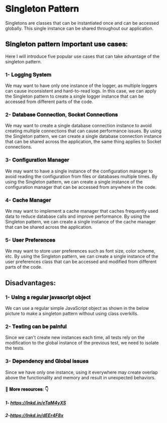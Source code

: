 # 𝐒𝐢𝐧𝐠𝐥𝐞𝐭𝐨𝐧 𝐏𝐚𝐭𝐭𝐞𝐫𝐧

Singletons are classes that can be instantiated once and can be accessed globally. This single instance can be shared throughout our application.

## 𝐒𝐢𝐧𝐠𝐥𝐞𝐭𝐨𝐧 𝐩𝐚𝐭𝐭𝐞𝐫𝐧 𝐢𝐦𝐩𝐨𝐫𝐭𝐚𝐧𝐭 𝐮𝐬𝐞 𝐜𝐚𝐬𝐞𝐬:

Here I will introduce five popular use cases that can take advantage of the singleton pattern.

### 1- 𝐋𝐨𝐠𝐠𝐢𝐧𝐠 𝐒𝐲𝐬𝐭𝐞𝐦

We may want to have only one instance of the logger, as multiple loggers can cause inconsistent and hard-to-read logs. In this case, we can apply the Singleton pattern to create a single logger instance that can be accessed from different parts of the code.

### 2- 𝐃𝐚𝐭𝐚𝐛𝐚𝐬𝐞 𝐂𝐨𝐧𝐧𝐞𝐜𝐭𝐢𝐨𝐧, 𝐒𝐨𝐜𝐤𝐞𝐭 𝐂𝐨𝐧𝐧𝐞𝐜𝐭𝐢𝐨𝐧𝐬

We may want to create a single database connection instance to avoid creating multiple connections that can cause performance issues. By using the Singleton pattern, we can create a single database connection instance that can be shared across the application, the same thing applies to Socket connections.

### 3- 𝐂𝐨𝐧𝐟𝐢𝐠𝐮𝐫𝐚𝐭𝐢𝐨𝐧 𝐌𝐚𝐧𝐚𝐠𝐞𝐫

We may want to have a single instance of the configuration manager to avoid reading the configuration from files or databases multiple times. By using the Singleton pattern, we can create a single instance of the configuration manager that can be accessed from anywhere in the code.

### 4- 𝐂𝐚𝐜𝐡𝐞 𝐌𝐚𝐧𝐚𝐠𝐞𝐫

We may want to implement a cache manager that caches frequently used data to reduce database calls and improve performance. By using the Singleton pattern, we can create a single instance of the cache manager that can be shared across the application.

### 5- 𝐔𝐬𝐞𝐫 𝐏𝐫𝐞𝐟𝐞𝐫𝐞𝐧𝐜𝐞𝐬

We may want to store user preferences such as font size, color scheme, etc. By using the Singleton pattern, we can create a single instance of the user preferences class that can be accessed and modified from different parts of the code.

## Disadvantages:

### 1- 𝐔𝐬𝐢𝐧𝐠 𝐚 𝐫𝐞𝐠𝐮𝐥𝐚𝐫 𝐣𝐚𝐯𝐚𝐬𝐜𝐫𝐢𝐩𝐭 𝐨𝐛𝐣𝐞𝐜𝐭

We can use a regular simple JavaScript object as shown in the below picture to make a singleton pattern without using class overkills.

### 2- 𝐓𝐞𝐬𝐭𝐢𝐧𝐠 𝐜𝐚𝐧 𝐛𝐞 𝐩𝐚𝐢𝐧𝐟𝐮𝐥

Since we can't create new instances each time, all tests rely on the modification to the global instance of the previous test, we need to isolate the tests.

### 3- 𝐃𝐞𝐩𝐞𝐧𝐝𝐞𝐧𝐜𝐲 𝐚𝐧𝐝 𝐆𝐥𝐨𝐛𝐚𝐥 𝐢𝐬𝐬𝐮𝐞𝐬

Since we have only one instance, using it everywhere may create overlap above the functionality and memory and result in unexpected behaviors.

#### 📃 𝐌𝐨𝐫𝐞 𝐫𝐞𝐬𝐨𝐮𝐫𝐜𝐞𝐬: 👇

##### 1- https://lnkd.in/eTaM4yXS

##### 2-https://lnkd.in/dEEr4F8x
